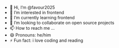 - 👋 Hi, I’m @favour2025
- 👀 I’m interested in frontend
- 🌱 I’m currently learning frontend
- 💞️ I’m looking to collaborate on open source projects
- 📫 How to reach me ...
- 😄 Pronouns: he/him
- ⚡ Fun fact: i love coding and reading

<!---
favour2025/favour2025 is a ✨ special ✨ repository because its `README.md` (this file) appears on your GitHub profile.
You can click the Preview link to take a look at your changes.
--->
